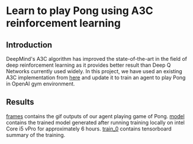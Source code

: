 # Learn to play Pong using A3C reinforcement learning

## Introduction
DeepMind's A3C algorithm has improved the state-of-the-art in the field of deep reinforcement learning as it provides better result than Deep Q Networks currently used widely.
In this project, we have used an existing A3C implementation from [here](https://github.com/awjuliani/DeepRL-Agents) and update it to train an agent to play Pong in OpenAI gym environment.

## Results
[frames](repo/frames) contains the gif outputs of our agent playing game of Pong. 
[model](repo/model) contains the trained model generated after running training locally on intel Core i5 vPro for approximately 6 hours. 
[train_0](repo/train_0) contains tensorboard summary of the training. 